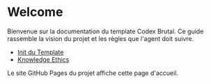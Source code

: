 # Welcome

Bienvenue sur la documentation du template Codex Brutal. Ce guide rassemble la vision
du projet et les règles que l'agent doit suivre.

- [Init du Template](./init.md)
- [Knowledge Ethics](./knowledge-ethics.md)

Le site GitHub Pages du projet affiche cette page d'accueil.
